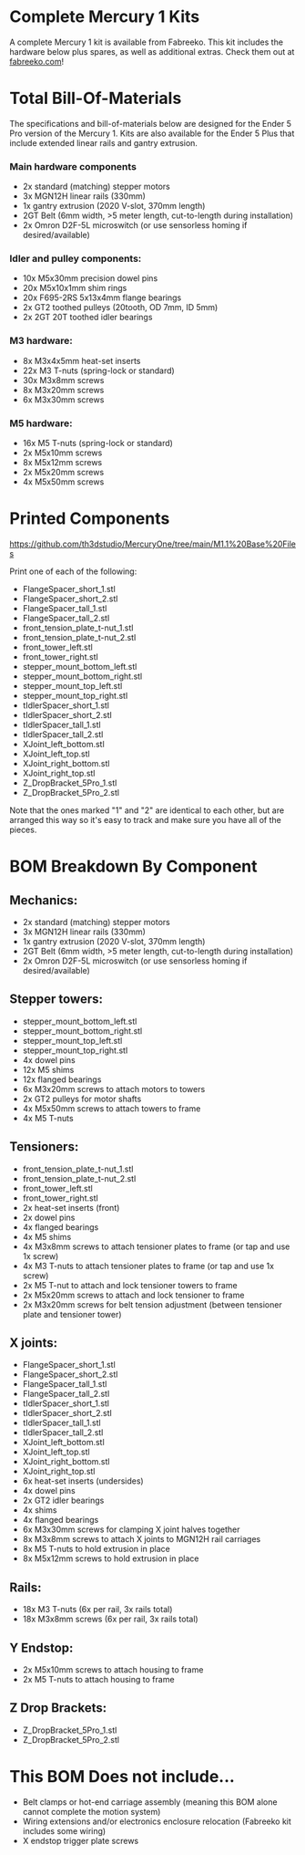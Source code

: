 # Complete Mercury 1 Kits

A complete Mercury 1 kit is available from Fabreeko. This kit includes the hardware below plus spares, as well as additional extras. Check them out at [fabreeko.com](https://www.fabreeko.com/)!

# Total Bill-Of-Materials

The specifications and bill-of-materials below are designed for the Ender 5 Pro version of the Mercury 1. Kits are also available for the Ender 5 Plus that include extended linear rails and gantry extrusion.

### Main hardware components
- 2x standard (matching) stepper motors
- 3x MGN12H linear rails (330mm)
- 1x gantry extrusion (2020 V-slot, 370mm length)
- 2GT Belt (6mm width, >5 meter length, cut-to-length during installation)
- 2x Omron D2F-5L microswitch (or use sensorless homing if desired/available)

### Idler and pulley components:
- 10x M5x30mm precision dowel pins
- 20x M5x10x1mm shim rings
- 20x F695-2RS 5x13x4mm flange bearings
- 2x GT2 toothed pulleys (20tooth, OD 7mm, ID 5mm)
- 2x 2GT 20T toothed idler bearings

### M3 hardware:
- 8x M3x4x5mm heat-set inserts
- 22x M3 T-nuts (spring-lock or standard)
- 30x M3x8mm screws
- 8x M3x20mm screws
- 6x M3x30mm screws

### M5 hardware:
- 16x M5 T-nuts (spring-lock or standard)
- 2x M5x10mm screws
- 8x M5x12mm screws
- 2x M5x20mm screws
- 4x M5x50mm screws

# Printed Components

https://github.com/th3dstudio/MercuryOne/tree/main/M1.1%20Base%20Files

Print one of each of the following:

- FlangeSpacer_short_1.stl
- FlangeSpacer_short_2.stl
- FlangeSpacer_tall_1.stl
- FlangeSpacer_tall_2.stl
- front_tension_plate_t-nut_1.stl
- front_tension_plate_t-nut_2.stl
- front_tower_left.stl
- front_tower_right.stl
- stepper_mount_bottom_left.stl
- stepper_mount_bottom_right.stl
- stepper_mount_top_left.stl
- stepper_mount_top_right.stl
- tIdlerSpacer_short_1.stl
- tIdlerSpacer_short_2.stl
- tIdlerSpacer_tall_1.stl
- tIdlerSpacer_tall_2.stl
- XJoint_left_bottom.stl
- XJoint_left_top.stl
- XJoint_right_bottom.stl
- XJoint_right_top.stl
- Z_DropBracket_5Pro_1.stl
- Z_DropBracket_5Pro_2.stl

Note that the ones marked "1" and "2" are identical to each other, but are arranged this way so it's easy to track and make sure you have all of the pieces.

# BOM Breakdown By Component

## Mechanics:
- 2x standard (matching) stepper motors
- 3x MGN12H linear rails (330mm)
- 1x gantry extrusion (2020 V-slot, 370mm length)
- 2GT Belt (6mm width, >5 meter length, cut-to-length during installation)
- 2x Omron D2F-5L microswitch (or use sensorless homing if desired/available)

## Stepper towers:
- stepper_mount_bottom_left.stl
- stepper_mount_bottom_right.stl
- stepper_mount_top_left.stl
- stepper_mount_top_right.stl
- 4x dowel pins
- 12x M5 shims
- 12x flanged bearings
- 6x M3x20mm screws to attach motors to towers
- 2x GT2 pulleys for motor shafts
- 4x M5x50mm screws to attach towers to frame
- 4x M5 T-nuts

## Tensioners:
- front_tension_plate_t-nut_1.stl
- front_tension_plate_t-nut_2.stl
- front_tower_left.stl
- front_tower_right.stl
- 2x heat-set inserts (front)
- 2x dowel pins
- 4x flanged bearings
- 4x M5 shims
- 4x M3x8mm screws to attach tensioner plates to frame (or tap and use 1x screw)
- 4x M3 T-nuts to attach tensioner plates to frame (or tap and use 1x screw)
- 2x M5 T-nut to attach and lock tensioner towers to frame
- 2x M5x20mm screws to attach and lock tensioner to frame
- 2x M3x20mm screws for belt tension adjustment (between tensioner plate and tensioner tower)

## X joints:
- FlangeSpacer_short_1.stl
- FlangeSpacer_short_2.stl
- FlangeSpacer_tall_1.stl
- FlangeSpacer_tall_2.stl
- tIdlerSpacer_short_1.stl
- tIdlerSpacer_short_2.stl
- tIdlerSpacer_tall_1.stl
- tIdlerSpacer_tall_2.stl
- XJoint_left_bottom.stl
- XJoint_left_top.stl
- XJoint_right_bottom.stl
- XJoint_right_top.stl
- 6x heat-set inserts (undersides)
- 4x dowel pins
- 2x GT2 idler bearings
- 4x shims
- 4x flanged bearings
- 6x M3x30mm screws for clamping X joint halves together
- 8x M3x8mm screws to attach X joints to MGN12H rail carriages
- 8x M5 T-nuts to hold extrusion in place
- 8x M5x12mm screws to hold extrusion in place

## Rails:
- 18x M3 T-nuts (6x per rail, 3x rails total)
- 18x M3x8mm screws (6x per rail, 3x rails total)

## Y Endstop:
- 2x M5x10mm screws to attach housing to frame
- 2x M5 T-nuts to attach housing to frame

## Z Drop Brackets:
- Z_DropBracket_5Pro_1.stl
- Z_DropBracket_5Pro_2.stl

# This BOM Does not include...

- Belt clamps or hot-end carriage assembly (meaning this BOM alone cannot complete the motion system)
- Wiring extensions and/or electronics enclosure relocation (Fabreeko kit includes some wiring)
- X endstop trigger plate screws
